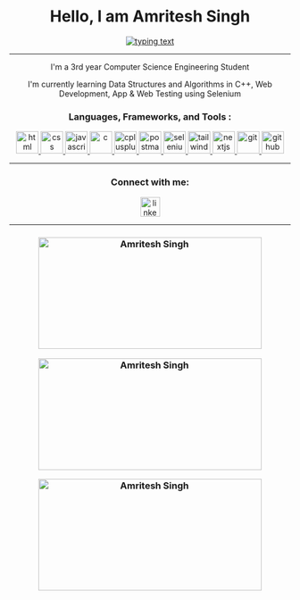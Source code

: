 <h1 align="center">Hello, I am Amritesh Singh</h1>

<p align="center">
  <a href="https://github.com/ammriteshh">
    <img src="https://readme-typing-svg.herokuapp.com/?size=21&center=true&vCenter=true&width=560&height=45&lines=I+am+a+3rd+Year+Computer+Science+Engineering+Student;Learning+Data+Structures+and+Algorithms+in+C++;Exploring+Web+and+App+Testing+with+Selenium;Passionate+about+Full-Stack+Development" alt="typing text" />
  </a>
</p>

<hr>

<p align="center">
  I'm a 3rd year Computer Science Engineering Student
</p>

<p align="center">
   I'm currently learning Data Structures and Algorithms in C++, Web Development, App & Web Testing using Selenium
</p>

<!--<p align="center">
  📚 I enjoy solving algorithmic problems and exploring full-stack web development.
</p> -->

<h3 align="center">Languages, Frameworks, and Tools :</h3>
<p align="center"> 
  <a href="https://www.w3.org/html/" target="_blank" rel="noreferrer"> <img src="https://img.icons8.com/?size=100&id=20909&format=png&color=000000" alt="html" width="40" height="40"/> </a>
  <a href="https://www.w3schools.com/css/" target="_blank" rel="noreferrer"> <img src="https://img.icons8.com/?size=100&id=21278&format=png&color=000000" alt="css" width="40" height="40"/> </a>
  <a href="https://developer.mozilla.org/en-US/docs/Web/JavaScript" target="_blank" rel="noreferrer"> <img src="https://img.icons8.com/?size=100&id=108784&format=png&color=000000" alt="javascript" width="40" height="40"/> </a>
  <a href="https://www.cprogramming.com/" target="_blank" rel="noreferrer"> <img src="https://img.icons8.com/?size=100&id=40670&format=png&color=000000" alt="c" width="40" height="40"/> </a>
  <a href="https://www.w3schools.com/cpp/" target="_blank" rel="noreferrer"> <img src="https://img.icons8.com/?size=100&id=40669&format=png&color=000000" alt="cplusplus" width="40" height="40"/> </a>
  <a href="https://www.postman.com/" target="_blank" rel="noreferrer"> <img src="https://img.icons8.com/?size=100&id=bQGQnoF8IPBP&format=png&color=000000" alt="postman" width="40" height="40"/> </a>
  <a href="https://www.selenium.dev/" target="_blank" rel="noreferrer"> <img src="https://img.icons8.com/?size=100&id=UfxZRMqZU1rs&format=png&color=000000" alt="selenium" width="40" height="40"/> </a>
  <a href="https://tailwindcss.com/" target="_blank" rel="noreferrer"> <img src="https://img.icons8.com/?size=100&id=107243&format=png&color=000000" alt="tailwindcss" width="40" height="40"/> </a>
  <a href="https://nextjs.org/" target="_blank" rel="noreferrer"> <img src="https://img.icons8.com/?size=100&id=xvh2Lz8NNzZi&format=png&color=000000" alt="nextjs" width="40" height="40"/> </a>
  <a href="https://git-scm.com/" target="_blank" rel="noreferrer"> <img src="https://img.icons8.com/?size=100&id=20906&format=png&color=000000" alt="git" width="40" height="40"/> </a>
  <a href="https://github.com/" target="_blank" rel="noreferrer"> <img src="https://img.icons8.com/?size=100&id=LoL4bFzqmAa0&format=png&color=000000" alt="github" width="40" height="40"/> </a>
</p>

---

<h3 align="center">Connect with me:</h3>
<div align="center">
  <a href="https://www.linkedin.com/in/ammriteshh/" target="_blank" rel="noreferrer">
    <img src="https://img.shields.io/static/v1?message=LinkedIn&logo=linkedin&label=&color=0077B5&logoColor=white&labelColor=&style=for-the-badge" height="35" alt="linkedin logo" />
  </a>
</div>

---

<h3>
<p align="center">
  <img src="https://github-readme-stats.vercel.app/api/top-langs?username=ammriteshh&show_icons=true&locale=en&layout=compact" alt="Amritesh Singh" width="400" height="200"/>
</p>

<p align="center">
  <img src="https://github-readme-stats.vercel.app/api?username=ammriteshh&show_icons=true&locale=en" alt="Amritesh Singh" width="400" height="200"/>
</p>

<p align="center">
  <img src="https://github-readme-streak-stats.herokuapp.com/?user=ammriteshh&" alt="Amritesh Singh" width="400" height="200"/>
</p>
